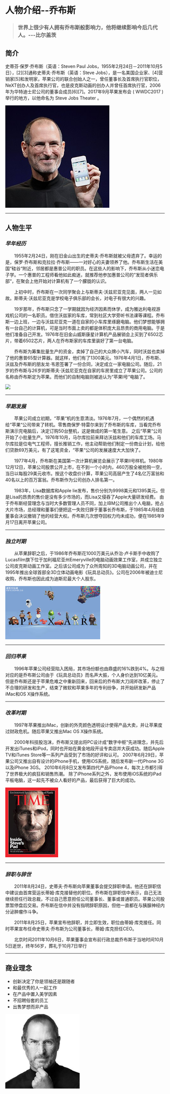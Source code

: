 # 人物介绍--乔布斯

> ### 世界上很少有人拥有乔布斯般影响力，他将继续影响今后几代人。---比尔盖茨

## 简介
史蒂芬·保罗·乔布斯（英语：Steven Paul Jobs，1955年2月24日－2011年10月5日），[2][3]通称史蒂夫·乔布斯（英语：Steve Jobs），是一名美国企业家、[4]营销家[5]和发明家，苹果公司的联合创始人之一，曾任董事长及首席执行官职位，NeXT创办人及首席执行官，也是皮克斯动画的创办人并曾任首席执行官，2006年为华特迪士尼公司的董事会成员[6][7]。2017年9月苹果发布会 ( WWDC2017 ) 举行的地方，以他命名为 Steve Jobs Theater 。

![](images/23.jpg)

---

## 人物生平
### *早年经历*
&emsp;&emsp;1955年2月24日，刚在旧金山出生的史蒂夫·乔布斯就被父母遗弃了。幸运的是，保罗·乔布斯和克拉拉·乔布斯——一对好心的夫妻领养了他。乔布斯生活在美国“硅谷“附近，邻居都是惠普公司的职员。在这些人的影响下，乔布斯从小迷恋电子学。一个惠普的工程师看他如此痴迷，就推荐他参加惠普公司的“发现者俱乐部“，在聚会上他开始对计算机有了一个朦胧的认识。 

&emsp;&emsp;上初中时，乔布斯在一次同学聚会上与斯蒂夫·沃兹尼亚克见面，两人一见如故。斯蒂夫·沃兹尼亚克是学校电子俱乐部的会长，对电子有很大的兴趣。

&emsp;&emsp;19岁那年，乔布斯只念了一学期就因为经济因素而休学，成为雅达利电视游戏机公司的一名职员。借住沃兹家的车库，常到社区大学旁听书法课等课程。乔布斯一边上班，一边与沃兹尼亚克一道在自家的小车库里琢磨电脑。他们梦想能够拥有一台自己的计算机，可是当时市面上卖的都是体积庞大且昂贵的商用电脑。于是他们准备自己开发。1976年在旧金山威斯康星计算机产品展销会上买到了6502芯片，带着6502芯片，两人在乔布斯家的车库里装好了第一台电脑。

&emsp;&emsp;乔布斯为筹集批量生产的资金，卖掉了自己的大众牌小汽车，同时沃兹也卖掉了他的惠普65型计算器。就这样，他们有了1300美元。1976年4月1日，乔布斯、沃兹及乔布斯的朋友龙·韦恩签署了一份合同，决定成立一家电脑公司。随后，21岁的乔布斯与26岁的斯蒂夫·沃兹尼亚克在自家的车房里成立了苹果公司。公司的名称由乔布斯定为苹果。而他们的自制电脑则被追认为“苹果Ⅰ号“电脑了。

![](https://gss1.bdstatic.com/-vo3dSag_xI4khGkpoWK1HF6hhy/baike/s%3D220/sign=c8f0770a02087bf479ec50ebc2d2575e/d62a6059252dd42afd5149ea033b5bb5c9eab813.jpg)

---

### *早期发展*
&emsp;&emsp;苹果公司成立初期，“苹果“机的生意清淡。1976年7月，一个偶然的机遇给“苹果“公司带来了转机。零售商保罗·特雷尔来到了乔布斯的车库，当看完乔布斯演示完电脑后，决定订购50台整机，这是做成的第一笔生意。
之后“苹果“公司开始了小批量生产。1976年10月，马尔库拉前来拜访沃兹和他们的车库工场。马尔库拉是位电气工程师，擅长推销工作，他主动帮助他们制定一份商业计划，给他们贷款69万美元，有了这笔资金，“苹果“公司的发展速度大大加快了。

&emsp;&emsp;1977年4月，乔布斯在美国第一次计算机展览会展示了苹果Ⅱ号样机。1980年12月12日，苹果公司股票公开上市，在不到一个小时内，460万股全被抢购一空，当日以每股29美元收市。按这个收盘价计算，苹果公司高层产生了4名亿万富翁和40名以上的百万富翁。乔布斯作为公司创办人排名第一。

&emsp;&emsp;1983年，Lisa数据库和Apple Iie发布，售价分别为9998美元和1395美元。但是Lisa的昂贵的售价是没有多少市场的，而Lisa又侵吞了Apple大量研发经费。
由于乔布斯经营理念与当时大多数管理人员不同，加上IBM公司推出个人电脑，抢占大片市场，总经理和董事们便把这一失败归罪于董事长乔布斯，于1985年4月经由董事会决议撤销了他的经营大权。乔布斯几次想夺回权力均未成功，便在1985年9月17日离开苹果公司。

---

### *独立时期*
&emsp;&emsp;从苹果辞职之后，于1986年乔布斯花1000万美元从乔治·卢卡斯手中收购了Lucasfilm旗下位于加利福尼亚州Emeryville的电脑动画效果工作室，并成立独立公司皮克斯动画工作室。之后该公司成为了众所周知的3D电脑动画公司，并在1995年推出全球首部全3D立体动画电影《玩具总动员》。公司在2006年被迪士尼收购，乔布斯也因此成为迪斯尼最大个人股东。

![](images/20.jpg)

---

### *回归苹果*
&emsp;&emsp;1996年苹果公司经营陷入困局，其市场份额也由鼎盛的16%跌到4%。与之相对应的是乔布斯公司由于《玩具总动员》而名声大振，个人身价达到10亿美元。但是乔布斯还是于苹果危难之中重新回来，回来后的乔布斯大刀阔斧改革，停止了不合理的研发和生产，结束了微软和苹果多年的专利纷争，并开始研发新产品iMac和OS X操作系统。

---

### *改革时期*
&emsp;&emsp;1997年苹果推出iMac，创新的外壳颜色透明设计使得产品大卖，并让苹果度过财政危机。随后苹果又推出Mac OS X操作系统。

&emsp;&emsp;2000年科技股泡沫，乔布斯又提出将PC设计成“数字中枢“先进理念，并先后开发出iTunes和iPod，同时也开始在黄金地段开设专卖店并大获成功。随后Apple TV和iTunes Store等一系列产品受到了市场的好评和认可。
2007年6月29日，苹果公司又推出自有设计的iPhone手机，使用iOS系统，随后发布新一代iPhone 3G以及iPhone 3GS。
2010年6月8日又发布第四代产品iPhone 4，每次上市都引得了世界极大的疯狂和销售热潮。
除了iPhone系列之外，发布使用iOS系统的iPad平板电脑，这一起先不被众人看好的产品，最后获得了巨大的成功。

![](images/21.jpg)

---

### *辞职与辞世*
&emsp;&emsp;2011年8月24日，史蒂夫·乔布斯向苹果董事会提交辞职申请。他还在辞职信中建议由首席营运长蒂姆·库克接替他的职位。乔布斯在辞职信中表示，自己无法继续担任行政总裁，不过自己愿意担任公司董事长、董事或普通职员。苹果公司股票暂停盘后交易。乔布斯在信中并没有指明辞职原因，但他一直都在与胰腺神经内分泌肿瘤作斗争。

&emsp;&emsp;2011年8月25日，苹果宣布他辞职，并立即生效，职位由蒂姆·库克接任。同时苹果宣布任命史蒂夫·乔布斯为公司董事长，蒂姆·库克担任CEO。

&emsp;&emsp;北京时间2011年10月6日，苹果董事会宣布前行政总裁乔布斯于当地时间10月5日逝世，终年56岁，葬礼于10月7日举行

---

## 商业理念
- 创新决定了你是领袖还是跟随者
- 和最优秀的人一起工作
- 在产品中置入美学因素
- 不招聘俗套的员工
- 出售梦想而非产品

![](images/22.jpg)
